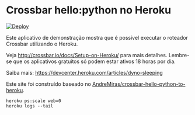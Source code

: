 # Crossbar hello:python no Heroku

[![Deploy](https://www.herokucdn.com/deploy/button.svg)](https://heroku.com/deploy)

Este aplicativo de demonstração mostra que é possível executar o roteador Crossbar utilizando o Heroku.

Veja http://crossbar.io/docs/Setup-on-Heroku/ para mais detalhes.
Lembre-se que os aplicativos gratuitos só podem estar ativos 18 horas por dia.

Saiba mais: https://devcenter.heroku.com/articles/dyno-sleeping

Este site foi construído baseado no [AndreMiras/crossbar-hello-python-to-heroku](https://github.com/AndreMiras/crossbar-hello-python-to-heroku).

```
heroku ps:scale web=0
heroku logs --tail
```
